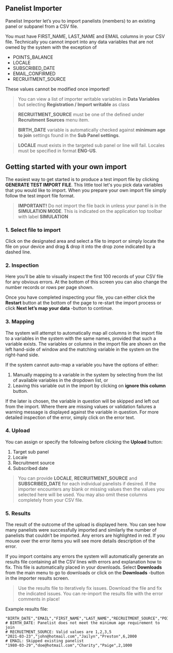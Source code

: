 ## Panelist Importer

Panelist Importer let’s you to import panelists (members) to an existing panel or subpanel from a CSV file.

You must have FIRST_NAME, LAST_NAME and EMAIL columns in your CSV file. Technically you cannot import into any data variables that are not owned by the system with the exception of

- POINTS_BALANCE
- LOCALE
- SUBSCRIBED_DATE
- EMAIL_CONFIRMED
- RECRUITMENT_SOURCE

These values cannot be modified once imported!

> You can view a list of importer writable variables in **Data Variables** but selecting **Registration / Import writable** as class

> **RECRUITMENT_SOURCE** must be one of the defined under **Recruitment Sources** menu item.

> **BIRTH_DATE** variable is automatically checked against **minimum age to join** settings found in the **Sub Panel settings**.

> **LOCALE** must exists in the targeted sub panel or line will fail. Locales must be specified in format **ENG-US**.

## Getting started with your own import

The easiest way to get started is to produce a test import file by clicking **GENERATE TEST IMPORT FILE**. This little tool let's you pick data variables that you would like to import. When you prepare your own import file simply follow the test import file format.

> **IMPORTANT!** Do not import the file back in unless your panel is in the **SIMULATION MODE**. This is indicated on the application top toolbar with label **SIMULATION**

### 1.	Select file to import

Click on the designated area and select a file to import or simply locate the file on your device and drag & drop it into the drop zone indicated by a dashed line.

### 2.	Inspection

Here you’ll be able to visually inspect the first 100 records of your CSV file for any obvious errors. At the bottom of this screen you can also change the number records or rows per page shown. 

Once you have completed inspecting your file, you can either click the **Restart** button at the bottom of the page to re-start the import process or click **Next let’s map your data** -button to continue.

### 3.	Mapping

The system will attempt to automatically map all columns in the import file to a variables in the system with the same names, provided that such a variable exists. The variables or columns in the import file are shown on the left hand-side of window and the matching variable in the system on the right-hand side.

If the system cannot auto-map a variable you have the options of either: 

1.	Manually mapping to a variable in the system by selecting from the list of available variables in the dropdown list, or 
2.	Leaving this variable out in the import by clicking on **ignore this column** button.

If the later is chosen, the variable in question will be skipped and left out from the import. 
Where there are missing values or validation failures a warning message is displayed against the variable in question. For more detailed inspection of the error, simply click on the error text.

### 4.	Upload

You can assign or specify the following before clicking the **Upload** button:

1.	Target sub panel 
2.	Locale
3.	Recruitment source
4.	Subscribed date

> You can provide **LOCALE**, **RECRUITMENT_SOURCE** and **SUBSCRIBED_DATE** for each individual panelists if desired. If the importer encounters any blank or missing values then the values you selected here will be used. You may also omit these columns completely from your CSV file.

### 5.	Results

The result of the outcome of the upload is displayed here. You can see how many panelists were successfully imported and similarly the number of panelists that couldn’t be imported. Any errors are highlighted in red. If you mouse over the error items you will see more details description of the error.

If you import contains any errors the system will automatically generate an results file containing all the CSV lines with errors and explanation how to fix. This file is automatically placed in your downloads. Select **Downloads** from the main menu to go to downloads or click on the **Downloads** -button in the importer results screen. 

> Use the results file to iteratively fix issues. Download the file and fix the indicated issues. You can re-import the results file with the error comments in place!

Example results file:

```csv
"BIRTH_DATE","EMAIL","FIRST_NAME","LAST_NAME","RECRUITMENT_SOURCE","POINTS_BALANCE"
# BIRTH_DATE: Panelist does not meet the minimum age requirement to join
# RECRUITMENT_SOURCE: Valid values are 1,2,3,5
"2021-03-23","john@hotmail.com","Jailyn","Preston",6,2000
# EMAIL: Skipped existing panelist
"1980-03-29","doe@hotmail.com","Charity","Paige",2,1000
```
